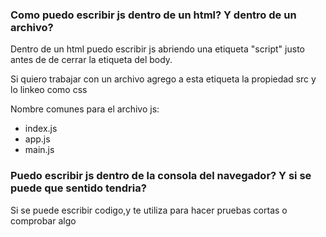 ### Como puedo escribir js dentro de un html? Y dentro de un archivo?

Dentro de un html puedo escribir js abriendo una etiqueta "script" justo antes de de cerrar la etiqueta del body.

Si quiero trabajar con un archivo agrego a esta etiqueta la propiedad src y lo linkeo como css

Nombre comunes para el archivo js:

- index.js
- app.js
- main.js

### Puedo escribir js dentro de la consola del navegador? Y si se puede que sentido tendria?

Si se puede escribir codigo,y te utiliza para hacer pruebas cortas o comprobar algo
